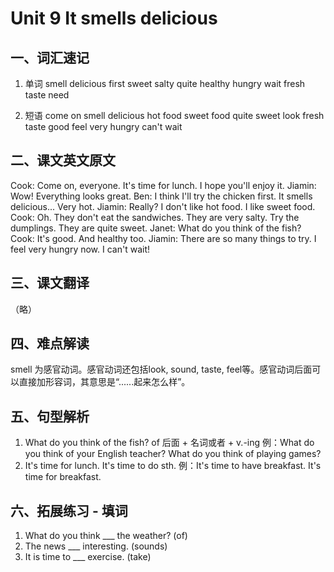 # Unit 9 It smells delicious
## 一、词汇速记
1. 单词
smell
delicious
first
sweet
salty
quite
healthy
hungry
wait
fresh
taste
need

2. 短语
come on
smell delicious
hot food
sweet food
quite sweet
look fresh
taste good
feel very hungry
can't wait

## 二、课文英文原文
Cook: Come on, everyone. It's time for lunch. I hope you'll enjoy it.
Jiamin: Wow! Everything looks great.
Ben: I think I'll try the chicken first. It smells delicious... Very hot.
Jiamin: Really? I don't like hot food. I like sweet food.
Cook: Oh. They don't eat the sandwiches. They are very salty. Try the dumplings. They are quite sweet.
Janet: What do you think of the fish?
Cook: It's good. And healthy too.
Jiamin: There are so many things to try. I feel very hungry now. I can't wait!

## 三、课文翻译
（略）

## 四、难点解读
smell 为感官动词。感官动词还包括look, sound, taste, feel等。感官动词后面可以直接加形容词，其意思是“......起来怎么样”。

## 五、句型解析
1. What do you think of the fish? of 后面 + 名词或者 + v.-ing 例：What do you think of your English teacher? What do you think of playing games?
2. It's time for lunch. It's time to do sth. 例：It's time to have breakfast. It's time for breakfast.

## 六、拓展练习 - 填词
1. What do you think ___ the weather? (of)
2. The news ___ interesting. (sounds)
3. It is time to ___ exercise. (take)